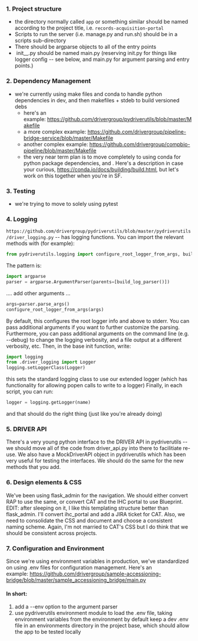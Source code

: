 ### 1. Project structure ###
  * the directory normally called `app` or something similar should be named according to the project title, i.e. `records-acquisition-portal`
  * Scripts to run the server (i.e. manage.py and run.sh) should be in a scripts sub-directory
  * There should be argparse objects to all of the entry points
  *  init__.py should be named main.py (reserving init.py for things like logger config -- see below, and main.py for argument parsing and entry points.)
### 2. Dependency Management ###
  * we're currently using make files and conda to handle python dependencies in dev, and then makefiles + stdeb to build versioned debs
    * here's an example: https://github.com/drivergroup/pydriverutils/blob/master/Makefile
    * a more complex example: https://github.com/drivergroup/pipeline-bridge-service/blob/master/Makefile
    * another complex example: https://github.com/drivergroup/compbio-pipeline/blob/master/Makefile
    * the very near term plan is to move completely to using conda for python package dependencies, and . Here's a description in case your curious, https://conda.io/docs/building/build.html, but let's work on this together when you're in SF.
### 3. Testing ###
   * we're trying to move to solely using pytest
### 4. Logging ###
   `https://github.com/drivergroup/pydriverutils/blob/master/pydriverutils/driver_logging.py` -- has logging functions. You can import the relevant methods with (for example):
```python
from pydriverutils.logging import configure_root_logger_from_args, build_log_parser
```
The pattern is:
```python
import argparse
parser = argparse.ArgumentParser(parents=[build_log_parser()])
```
.... add other arguments ...
```python
args=parser.parse_args()
configure_root_logger_from_args(args)
```
By default, this configures the root logger info and above to stderr. You can pass additional arguments if you want to further customize the parsing. Furthermore, you can pass additional arguments on the command line (e.g. --debug) to change the logging verbosity, and a file output at a different verbosity, etc.
Then, in the base init function, write:
```python
import logging
from .driver_logging import Logger
logging.setLoggerClass(Logger)
```
this sets the standard logging class to use our extended logger (which has functionality for allowing popen calls to write to a logger)
Finally, in each script, you can run:
```python
logger = logging.getLogger(name)
```
and that should do the right thing (just like you're already doing)
### 5. DRIVER API ### 
There's a very young python interface to the DRIVER API in pydriverutils -- we should move all of the code from driver_api.py into there to facilitiate re-use. We also have a MockDriverAPI object in pydriverutils which has been very useful for testing the interfaces. We should do the same for the new methods that you add.

### 6. Design elements & CSS ###
We've been using flask_admin for the navigation. We should either convert RAP to use the same, or convert CAT and the IHC portal to use Blueprint.
EDIT: after sleeping on it, I like this templating structure better than flask_admin. I'll convert ihc_portal and add a JIRA ticket for CAT.
Also, we need to consolidate the CSS and document and choose a consistent naming scheme. Again, I'm not married to CAT's CSS but I do think that we should be consistent across projects.
### 7. Configuration and Environment ###
Since we're using environment variables in production, we've standardized on using .env files for configuration management. Here's an example: https://github.com/drivergroup/sample-accessioning-bridge/blob/master/sample_accessioning_bridge/main.py
#### In short: ####
1. add a --env option to the argument parser
2. use pydriverutils environment module to load the .env file, taking environment variables from the environment by default
keep a dev .env file in an environments directory in the project base, which should allow the app to be tested locally
